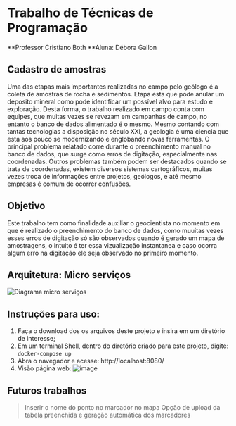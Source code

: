# Trabalho de Técnicas de Programação 
**Professor Cristiano Both 
**Aluna: Débora Gallon

## Cadastro de amostras 
Uma das etapas mais importantes realizadas no campo pelo geólogo é a coleta de amostras de rocha e sedimentos. Etapa esta que pode anular um deposito mineral como pode identificar um possível alvo para estudo e exploração. Desta forma, o trabalho realizado em campo conta com equipes, que muitas vezes se revezam em campanhas de campo, no entanto o banco de dados alimentado é o mesmo. 
Mesmo contando com tantas tecnologias a disposição no século XXI, a geologia é uma ciencia que esta aos pouco se modernizando e englobando novas ferramentas. O principal problema relatado corre durante o preenchimento manual no banco de dados, que surge como erros de digitação, especialmente nas coordenadas. Outros problemas também podem ser destacados quando se trata de coordenadas, existem diversos sistemas cartográficos, muitas vezes troca de informações entre projetos, geólogos, e até mesmo empresas é comum de ocorrer confusões. 

## Objetivo 
Este trabalho tem como finalidade auxiliar o geocientista no momento em que é realizado o preenchimento do banco de dados, como muuitas vezes esses erros de digitação só são observados quando é gerado um mapa de amostragens, o intuito é ter essa vizualização instantanea e caso ocorra algum erro na digitação ele seja observado no primeiro momento. 




## Arquitetura: Micro serviços 
![Diagrama micro serviços](https://user-images.githubusercontent.com/66315345/86483774-229a4380-bd2b-11ea-9a19-0d46cf123b6c.png)


## Instruções para uso:
1. Faça o download dos os arquivos deste projeto e insira em um diretório de interesse;
2. Em um terminal Shell, dentro do diretório criado para este projeto, digite: ```docker-compose up ``` 
3. Abra o navegador e acesse: http://localhost:8080/ 
4. Visão página web: 
![image](https://user-images.githubusercontent.com/66315345/86476032-21154f00-bd1c-11ea-803f-f3a38b78ddfe.png)


## Futuros trabalhos 
> Inserir o nome do ponto no marcador no mapa 
> Opção de upload da tabela preenchida e geração automática dos marcadores 
